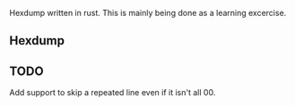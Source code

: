 Hexdump written in rust.  This is mainly being done as a learning excercise.
## Hexdump

## TODO 

Add support to skip a repeated line even if it isn't all 00.
